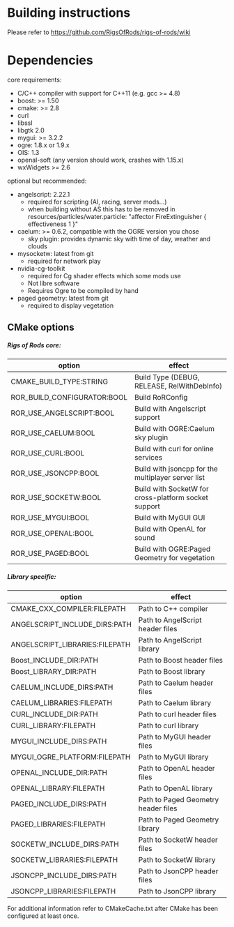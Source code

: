 # Building instructions
Please refer to https://github.com/RigsOfRods/rigs-of-rods/wiki

# Dependencies
core requirements:
* C/C++ compiler with support for C++11 (e.g. gcc >= 4.8)
* boost: >= 1.50
* cmake: >= 2.8
* curl
* libssl
* libgtk 2.0
* mygui: >= 3.2.2
* ogre: 1.8.x or 1.9.x
* OIS: 1.3
* openal-soft (any version should work, crashes with 1.15.x)
* wxWidgets >= 2.6

optional but recommended:
* angelscript: 2.22.1
  * required for scripting (AI, racing, server mods...)
  * when building without AS this has to be removed in resources/particles/water.particle: "affector FireExtinguisher {	effectiveness 	1 }"
* caelum: >= 0.6.2, compatible with the OGRE version you chose
  * sky plugin: provides dynamic sky with time of day, weather and clouds
* mysocketw: latest from git
  * required for network play
* nvidia-cg-toolkit
  * required for Cg shader effects which some mods use
  * Not libre software
  * Requires Ogre to be compiled by hand
* paged geometry: latest from git
  * required to display vegetation

## CMake options
##### Rigs of Rods core:  
| option                         | effect                                               |
|--------------------------------|------------------------------------------------------|
| CMAKE_BUILD_TYPE:STRING        | Build Type (DEBUG, RELEASE, RelWithDebInfo)          |
| ROR_BUILD_CONFIGURATOR:BOOL    | Build RoRConfig                                      |
| ROR_USE_ANGELSCRIPT:BOOL       | Build with Angelscript support                       |
| ROR_USE_CAELUM:BOOL            | Build with OGRE:Caelum sky plugin                    |
| ROR_USE_CURL:BOOL              | Build with curl for online services                  |
| ROR_USE_JSONCPP:BOOL           | Build with jsoncpp for the multiplayer server list   |
| ROR_USE_SOCKETW:BOOL           | Build with SocketW for cross-platform socket support |
| ROR_USE_MYGUI:BOOL             | Build with MyGUI GUI                                 |
| ROR_USE_OPENAL:BOOL            | Build with OpenAL for sound                          |
| ROR_USE_PAGED:BOOL             | Build with OGRE:Paged Geometry for vegetation        |

##### Library specific:  
| option                         | effect                                               |
|--------------------------------|------------------------------------------------------|
| CMAKE_CXX_COMPILER:FILEPATH    | Path to C++ compiler                                 |
| ANGELSCRIPT_INCLUDE_DIRS:PATH  | Path to AngelScript header files                     |
| ANGELSCRIPT_LIBRARIES:FILEPATH | Path to AngelScript library                          |
| Boost_INCLUDE_DIR:PATH         | Path to Boost header files                           |
| Boost_LIBRARY_DIR:PATH         | Path to Boost library                                |
| CAELUM_INCLUDE_DIRS:PATH       | Path to Caelum header files                          |
| CAELUM_LIBRARIES:FILEPATH      | Path to Caelum library                               |
| CURL_INCLUDE_DIR:PATH          | Path to curl header files                            |
| CURL_LIBRARY:FILEPATH          | Path to curl library                                 |
| MYGUI_INCLUDE_DIRS:PATH        | Path to MyGUI header files                           |
| MYGUI_OGRE_PLATFORM:FILEPATH   | Path to MyGUI library                                |
| OPENAL_INCLUDE_DIR:PATH        | Path to OpenAL header files                          |
| OPENAL_LIBRARY:FILEPATH        | Path to OpenAL library                               |
| PAGED_INCLUDE_DIRS:PATH        | Path to Paged Geometry header files                  |
| PAGED_LIBRARIES:FILEPATH       | Path to Paged Geometry library                       |
| SOCKETW_INCLUDE_DIRS:PATH      | Path to SocketW header files                         |
| SOCKETW_LIBRARIES:FILEPATH     | Path to SocketW library                              |
| JSONCPP_INCLUDE_DIRS:PATH      | Path to JsonCPP header files                         |
| JSONCPP_LIBRARIES:FILEPATH     | Path to JsonCPP library                              |

For additional information refer to CMakeCache.txt after CMake has been configured at least once.
